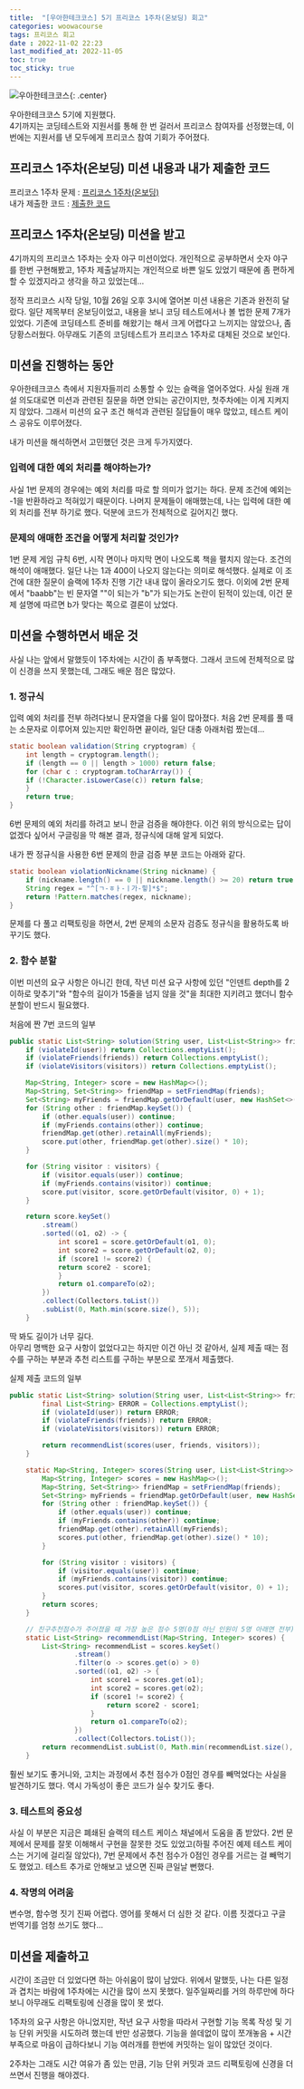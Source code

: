 ```yaml
---
title:  "[우아한테크코스] 5기 프리코스 1주차(온보딩) 회고"
categories: woowacourse
tags: 프리코스 회고
date : 2022-11-02 22:23
last_modified_at: 2022-11-05
toc: true
toc_sticky: true
---
```


![우아한테크코스](/assets/img/woowacourse.jpg "우아한테크코스"){: .center}

우아한테크코스 5기에 지원했다.  
4기까지는 코딩테스트와 지원서를 통해 한 번 걸러서 프리코스 참여자를 선정했는데, 이번에는 지원서를 낸 모두에게 프리코스 참여 기회가 주어졌다.  

## 프리코스 1주차(온보딩) 미션 내용과 내가 제출한 코드

프리코스 1주차 문제 : [프리코스 1주차(온보딩)](https://github.com/woowacourse-precourse/java-onboarding)  
내가 제출한 코드 : [제출한 코드](https://github.com/Sumin-Kim-dev/java-onboarding/tree/sumin-kim-dev)

## 프리코스 1주차(온보딩) 미션을 받고

4기까지의 프리코스 1주차는 숫자 야구 미션이었다.
개인적으로 공부하면서 숫자 야구를 한번 구현해봤고, 1주차 제출날까지는 개인적으로 바쁜 일도 있었기 때문에 좀 편하게 할 수 있겠지라고 생각을 하고 있었는데...

정작 프리코스 시작 당일, 10월 26일 오후 3시에 열어본 미션 내용은 기존과 완전히 달랐다.
일단 제목부터 온보딩이었고, 내용을 보니 코딩 테스트에서나 볼 법한 문제 7개가 있었다.
기존에 코딩테스트 준비를 해왔기는 해서 크게 어렵다고 느끼지는 않았으나, 좀 당황스러웠다.
아무래도 기존의 코딩테스트가 프리코스 1주차로 대체된 것으로 보인다.

## 미션을 진행하는 동안

우아한테크코스 측에서 지원자들끼리 소통할 수 있는 슬랙을 열어주었다.
사실 원래 개설 의도대로면 미션과 관련된 질문을 하면 안되는 공간이지만, 첫주차에는 이게 지켜지지 않았다.
그래서 미션의 요구 조건 해석과 관련된 질답들이 매우 많았고, 테스트 케이스 공유도 이루어졌다.

내가 미션을 해석하면서 고민했던 것은 크게 두가지였다.

### 입력에 대한 예외 처리를 해야하는가?

사실 1번 문제의 경우에는 예외 처리를 따로 할 의미가 없기는 하다.
문제 조건에 예외는 -1을 반환하라고 적혀있기 때문이다.
나머지 문제들이 애매했는데, 나는 입력에 대한 예외 처리를 전부 하기로 했다.
덕분에 코드가 전체적으로 길어지긴 했다.

### 문제의 애매한 조건을 어떻게 처리할 것인가?

1번 문제 게임 규칙 6번, 시작 면이나 마지막 면이 나오도록 책을 펼치지 않는다. 조건의 해석이 애매했다.
일단 나는 1과 400이 나오지 않는다는 의미로 해석했다.
실제로 이 조건에 대한 질문이 슬랙에 1주차 진행 기간 내내 많이 올라오기도 했다.
이외에 2번 문제에서 "baabb"는 빈 문자열 ""이 되는가 "b"가 되는가도 논란이 된적이 있는데, 이건 문제 설명에 따르면 b가 맞다는 쪽으로 결론이 났었다.

## 미션을 수행하면서 배운 것

사실 나는 앞에서 말했듯이 1주차에는 시간이 좀 부족했다.
그래서 코드에 전체적으로 많이 신경을 쓰지 못했는데, 그래도 배운 점은 많았다.

### 1. 정규식

입력 예외 처리를 전부 하려다보니 문자열을 다룰 일이 많아졌다.
처음 2번 문제를 풀 때는 소문자로 이루어져 있는지만 확인하면 끝이라, 일단 대충 아래처럼 짰는데...

```java
static boolean validation(String cryptogram) {
    int length = cryptogram.length();
    if (length == 0 || length > 1000) return false;
    for (char c : cryptogram.toCharArray()) {
    if (!Character.isLowerCase(c)) return false;
    }
    return true;
}
```

6번 문제의 예외 처리를 하려고 보니 한글 검증을 해야한다.
이건 위의 방식으로는 답이 없겠다 싶어서 구글링을 막 해본 결과, 정규식에 대해 알게 되었다.

내가 짠 정규식을 사용한 6번 문제의 한글 검증 부분 코드는 아래와 같다.

```java
static boolean violationNickname(String nickname) {
    if (nickname.length() == 0 || nickname.length() >= 20) return true;
    String regex = "^[ㄱ-ㅎㅏ-ㅣ가-힣]*$";
    return !Pattern.matches(regex, nickname);
}
```

문제를 다 풀고 리팩토링을 하면서, 2번 문제의 소문자 검증도 정규식을 활용하도록 바꾸기도 했다.

### 2. 함수 분할

이번 미션의 요구 사항은 아니긴 한데, 작년 미션 요구 사항에 있던 "인덴트 depth를 2 이하로 맞추기"와 "함수의 길이가 15줄을 넘지 않을 것"을 최대한 지키려고 했더니 함수 분할이 반드시 필요했다.

처음에 짠 7번 코드의 일부

```java
public static List<String> solution(String user, List<List<String>> friends, List<String> visitors) {
    if (violateId(user)) return Collections.emptyList();
    if (violateFriends(friends)) return Collections.emptyList();
    if (violateVisitors(visitors)) return Collections.emptyList();

    Map<String, Integer> score = new HashMap<>();
    Map<String, Set<String>> friendMap = setFriendMap(friends);
    Set<String> myFriends = friendMap.getOrDefault(user, new HashSet<>());
    for (String other : friendMap.keySet()) {
        if (other.equals(user)) continue;
        if (myFriends.contains(other)) continue;
        friendMap.get(other).retainAll(myFriends);
        score.put(other, friendMap.get(other).size() * 10);
    }

    for (String visitor : visitors) {
        if (visitor.equals(user)) continue;
        if (myFriends.contains(visitor)) continue;
        score.put(visitor, score.getOrDefault(visitor, 0) + 1);
    }

    return score.keySet()
        .stream()
        .sorted((o1, o2) -> {
            int score1 = score.getOrDefault(o1, 0);
            int score2 = score.getOrDefault(o2, 0);
            if (score1 != score2) {
            return score2 - score1;
            }
            return o1.compareTo(o2);
        })
        .collect(Collectors.toList())
        .subList(0, Math.min(score.size(), 5));
    }
```

딱 봐도 길이가 너무 길다.  
아무리 명백한 요구 사항이 없었다고는 하지만 이건 아닌 것 같아서, 실제 제출 때는 점수를 구하는 부분과 추천 리스트를 구하는 부분으로 쪼개서 제출했다.

실제 제출 코드의 일부

```java
public static List<String> solution(String user, List<List<String>> friends, List<String> visitors) {
        final List<String> ERROR = Collections.emptyList();
        if (violateId(user)) return ERROR;
        if (violateFriends(friends)) return ERROR;
        if (violateVisitors(visitors)) return ERROR;

        return recommendList(scores(user, friends, visitors));
    }

    static Map<String, Integer> scores(String user, List<List<String>> friends, List<String> visitors) {
        Map<String, Integer> scores = new HashMap<>();
        Map<String, Set<String>> friendMap = setFriendMap(friends);
        Set<String> myFriends = friendMap.getOrDefault(user, new HashSet<>());
        for (String other : friendMap.keySet()) {
            if (other.equals(user)) continue;
            if (myFriends.contains(other)) continue;
            friendMap.get(other).retainAll(myFriends);
            scores.put(other, friendMap.get(other).size() * 10);
        }

        for (String visitor : visitors) {
            if (visitor.equals(user)) continue;
            if (myFriends.contains(visitor)) continue;
            scores.put(visitor, scores.getOrDefault(visitor, 0) + 1);
        }
        return scores;
    }

    // 친구추천점수가 주어졌을 때 가장 높은 점수 5명(0점 아닌 인원이 5명 아래면 전부) 출력
    static List<String> recommendList(Map<String, Integer> scores) {
        List<String> recommendList = scores.keySet()
                .stream()
                .filter(o -> scores.get(o) > 0)
                .sorted((o1, o2) -> {
                    int score1 = scores.get(o1);
                    int score2 = scores.get(o2);
                    if (score1 != score2) {
                        return score2 - score1;
                    }
                    return o1.compareTo(o2);
                })
                .collect(Collectors.toList());
        return recommendList.subList(0, Math.min(recommendList.size(), 5));
    }
```

훨씬 보기도 좋거니와, 고치는 과정에서 추천 점수가 0점인 경우를 빼먹었다는 사실을 발견하기도 했다. 역시 가독성이 좋은 코드가 실수 찾기도 좋다.

### 3. 테스트의 중요성

사실 이 부분은 지금은 폐쇄된 슬랙의 테스트 케이스 채널에서 도움을 좀 받았다.
2번 문제에서 문제를 잘못 이해해서 구현을 잘못한 것도 있었고(하필 주어진 예제 테스트 케이스는 거기에 걸리질 않았다), 7번 문제에서 추천 점수가 0점인 경우를 거르는 걸 빼먹기도 했었고.
테스트 추가로 안해보고 냈으면 진짜 큰일날 뻔했다.

### 4. 작명의 어려움

변수명, 함수명 짓기 진짜 어렵다. 영어를 못해서 더 심한 것 같다. 이름 짓겠다고 구글 번역기를 엄청 쓰기도 했다...

## 미션을 제출하고

시간이 조금만 더 있었다면 하는 아쉬움이 많이 남았다. 위에서 말했듯, 나는 다른 일정과 겹치는 바람에 1주차에는 시간을 많이 쓰지 못했다.
일주일짜리를 거의 하루만에 하다보니 아무래도 리팩토링에 신경을 많이 못 썼다.

1주차의 요구 사항은 아니었지만, 작년 요구 사항을 따라서 구현할 기능 목록 작성 및 기능 단위 커밋을 시도하려 했는데 반만 성공했다.
기능을 쓸데없이 많이 쪼개놓음 + 시간 부족으로 마음이 급하다보니 기능 여러개를 한번에 커밋하는 일이 많았던 것이다.

2주차는 그래도 시간 여유가 좀 있는 만큼, 기능 단위 커밋과 코드 리팩토링에 신경을 더 쓰면서 진행을 해야겠다.
